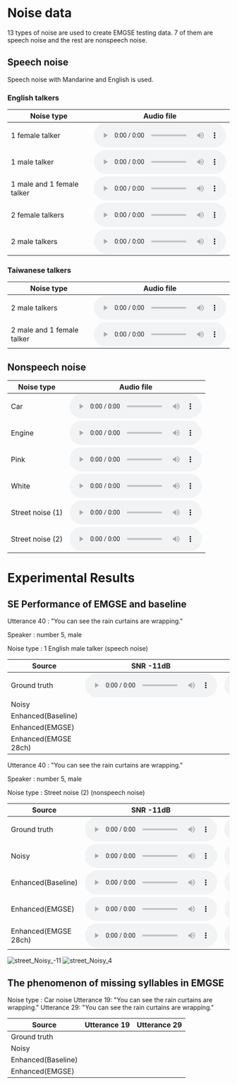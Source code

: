 # Noise data
13 types of noise are used to create EMGSE testing data. 7 of them are speech noise and the rest are nonspeech noise. 

## Speech noise
Speech noise with Mandarine and English is used.
### English talkers

Noise type| Audio file|
--------------|------| 
1 female talker |<audio src="Noise/F_1talker.wav" controls="" preload=""></audio> |
1 male talker |<audio src="Noise/M_1talker.wav" controls="" preload=""></audio>|
1 male and 1 female talker  |<audio src="Noise/1M1F_2talkers.wav" controls="" preload=""></audio>|
2 female talkers  |<audio src="Noise/F_2talkers.wav" controls="" preload=""></audio>|
2 male talkers  |<audio src="Noise/M_2talkers.wav" controls="" preload=""></audio>|
 

### Taiwanese talkers 

Noise type| Audio file|
------------|--------| 
2 male talkers | <audio src="Noise/Taiwanese_M_2talkers.wav" controls="" preload=""></audio> |
2 male and 1 female talker | <audio src = "Noise/Taiwanese_2M1F_3talkers.wav" controls="" preload=""></audio>|

## Nonspeech noise

Noise type| Audio file|
--------------|-----| 
Car|<audio src="Noise/car noise.wav" controls="" preload=""></audio> |   
Engine|<audio src="Noise/engine noise.wav" controls="" preload=""></audio>|
Pink|<audio src="Noise/pink noise.wav" controls="" preload=""></audio>|
White|<audio src="Noise/white noise.wav" controls="" preload=""></audio>|
Street noise (1)|<audio src="Noise/street noise(1).wav" controls="" preload=""></audio>|
Street noise (2)|<audio src="Noise/street noise(2).wav" controls="" preload=""></audio>|

# Experimental Results 

## SE Performance of EMGSE and baseline

Utterance 40  : "You can see the rain curtains are wrapping."

Speaker       : number 5, male

Noise type    : 1 English male talker (speech noise)

Source|  SNR -11dB| SNR 4dB|
--------------|-----|-----|
Ground truth |<audio src="Noise/car noise.wav" controls="" preload=""></audio>|<audio src="Noise/car noise.wav" controls="" preload=""></audio>|
Noisy |
Enhanced(Baseline)|
Enhanced(EMGSE)|
Enhanced(EMGSE 28ch)|

Utterance 40 : "You can see the rain curtains are wrapping."

Speaker      : number 5, male

Noise type   : Street noise (2) (nonspeech noise)

   Source      |      SNR -11dB     |       SNR 4dB     |
--------------|-----|-----|
Ground truth |<audio src="wavfile/utter40/Spk5_Block1-Initial_0040.wav" controls="" preload=""></audio>|<audio src="wavfile/utter40/Spk5_Block1-Initial_0040.wav" controls="" preload=""></audio>|
Noisy |<audio src="wavfile/utter40/street/Spk5_Block1-Initial_0040_street_-11.wav" controls="" preload=""></audio>|<audio src="wavfile/utter40/street/Spk5_Block1-Initial_0040_street_4.wav" controls="" preload=""></audio>|
Enhanced(Baseline)|<audio src="wavfile/utter40/street/baseline/Spk5_Block1-Initial_0040_enh_base_street_-11.wav" controls="" preload=""></audio>|<audio src="wavfile/utter40/street/baseline/Spk5_Block1-Initial_0040_enh_base_street_4.wav" controls="" preload=""></audio>|
Enhanced(EMGSE)|<audio src="wavfile/utter40/street/EMGSE/Spk5_Block1-Initial_0040_enh_emgse_street_-11.wav" controls="" preload=""></audio>|<audio src="wavfile/utter40/street/EMGSE/Spk5_Block1-Initial_0040_enh_emgse_street_4.wav" controls="" preload=""></audio>|
Enhanced(EMGSE 28ch)|<audio src="wavfile/utter40/street/EMGSE28/Spk5_Block1-Initial_0040_enh_emgse28_street_-11.wav" controls="" preload=""></audio>|<audio src="wavfile/utter40/street/EMGSE28/Spk5_Block1-Initial_0040_enh_emgse28_street_4.wav" controls="" preload=""></audio>|

![street_Noisy_-11](wavfile/utter40/street/Noisy/Spk5_Block1-Initial_0040_street_-11.png")
![street_Noisy_4](wavfile/utter40/street/Noisy/Spk5_Block1-Initial_0040_street_4.png")

## The phenomenon of missing syllables in EMGSE

Noise type : Car noise
Utterance 19: "You can see the rain curtains are wrapping."
Utterance 29: "You can see the rain curtains are wrapping."


Source| Utterance 19| Utterance 29|
--------------|-----|-----|
Ground truth|
Noisy|
Enhanced(Baseline)|
Enhanced(EMGSE)|



 
<div align="center"></div>
<p style="text-align: center;"> </p>

